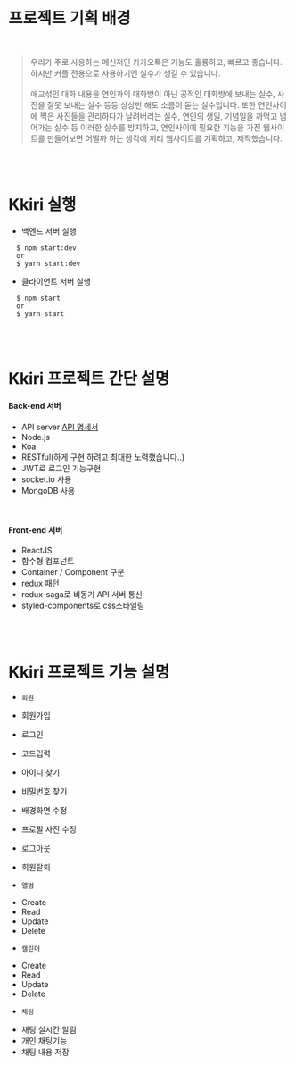 # 프로젝트 기획 배경

<br/>

> 우리가 주로 사용하는 메신저인 카카오톡은 기능도 훌륭하고, 빠르고 좋습니다. 하지만 커플 전용으로 사용하기엔 실수가 생길 수 있습니다.<br/><br/>
> 애교섞인 대화 내용을 연인과의 대화방이 아닌 공적인 대화방에 보내는 실수, 사진을 잘못 보내는 실수 등등 상상만 해도 소름이 돋는 실수입니다. 또한 연인사이에 찍은 사진들을 관리하다가 날려버리는 실수, 연인의 생일, 기념일을 까먹고 넘어가는 실수 등 이러한 실수를 방지하고, 연인사이에 필요한 기능을 가진 웹사이트를 만들어보면 어떨까 하는 생각에 끼리 웹사이트를 기획하고, 제작했습니다.

<br/>
<br/>


# Kkiri 실행

- 백엔드 서버 실행
```
  $ npm start:dev
  or
  $ yarn start:dev
```
- 클라이언트 서버 실행
```
  $ npm start
  or
  $ yarn start
```

<br/>
<br/>

# Kkiri 프로젝트 간단 설명

#### Back-end 서버
- API server [API 명세서](https://github.com/Kim-Duchang/kkiri/wiki/API-%EB%AA%85%EC%84%B8%EC%84%9C)
- Node.js
- Koa
- RESTful(하게 구현 하려고 최대한 노력했습니다..)
- JWT로 로그인 기능구현
- socket.io 사용
- MongoDB 사용

<br/>

#### Front-end 서버
- ReactJS
- 함수형 컴포넌트
- Container / Component 구분
- redux 패턴
- redux-saga로 비동기 API 서버 통신
- styled-components로 css스타일링

<br/>
<br/>

# Kkiri 프로젝트 기능 설명

+  `회원`
- 회원가입
  
- 로그인
- 코드입력
- 아이디 찾기
- 비밀번호 찾기
- 배경화면 수정
- 프로필 사진 수정
- 로그아웃
- 회원탈퇴
+  `앨범`
- Create
- Read
- Update
- Delete
+  `캘린더`
- Create
- Read
- Update
- Delete
+  `채팅`
- 채팅 실시간 알림
- 개인 채팅기능
- 채팅 내용 저장
